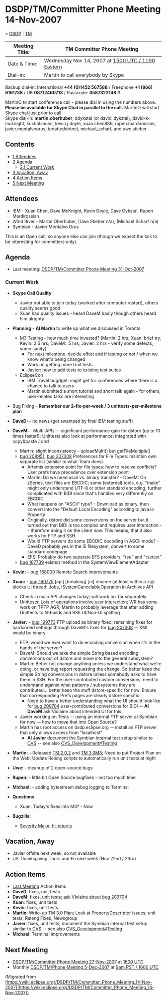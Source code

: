 

DSDP/TM/Committer Phone Meeting 14-Nov-2007
===========================================

< [DSDP](https://wiki.eclipse.org/DSDP "DSDP")‎ | [TM](./TM "DSDP/TM")

| Meeting Title: | **TM Committer Phone Meeting** |
| --- | --- |
| Date & Time: | Wednesday Nov 14, 2007 at [1500 UTC / 1100 Eastern](http://www.timeanddate.com/worldclock/meetingdetails.html?year=2007&month=11&day=14&hour=15&min=00&sec=0&p1=224&p2=159&p3=250&p4=136&p5=223&iv=1800) |
| Dial-in: | Martin to call everybody by Skype |

Backup dial-in: International **+44 (0)1452 567588** / Freephone **+1 (866) 6161738** / UK **08712460713** / Passcode: **0587322148 #**

MartinO to start conference call - please dial in using the numbers above.  
**Please be available for Skype Chat in parallel to the call.** MartinO will start Skype chat just prior to call.  
Skype dial-in: **martin.oberhuber**, ddykstal (or david\_dykstal), david-k-mcknight, kushal.munir, kevin.j.doyle, xuan.chen886, rupen.mardirossian, javier.montalvoorus, tedatteddotnet, michael\_scharf, and uwe.stieber.  

Contents
--------

*   [1 Attendees](#Attendees)
*   [2 Agenda](#Agenda)
    *   [2.1 Current Work](#Current-Work)
*   [3 Vacation, Away](#Vacation.2C-Away)
*   [4 Action Items](#Action-Items)
*   [5 Next Meeting](#Next-Meeting)

Attendees
---------

*   IBM - Xuan Chen, Dave McKnight, Kevin Doyle, Dave Dykstal, Rupen Mardirossian
*   Wind River - Martin Oberhuber, (Uwe Stieber n/a), (Michael Scharf n/a)
*   Symbian - Javier Montalvo Orus

This is an Open call, so anyone else can join (though we expect the talk to be interesting for committers only).

Agenda
------

*   Last meeting: [DSDP/TM/Committer Phone Meeting 31-Oct-2007](./Committer_Phone_Meeting_31-Oct-2007 "DSDP/TM/Committer Phone Meeting 31-Oct-2007")

### Current Work

*   **Skype Call Quality**
    *   Javier not able to join today (worked after computer restart), others quality seems good
    *   Xuan had quality issues - heard DaveM badly though others heard him alrighty
*   **Planning** \- **AI Martin** to write up what we discussed in Toronto
    *   M3 Testing - how much time invested? (Martin: 2 hrs; Xuan: brief try; Kevin: 2.5 hrs; DaveM: .5 hrs; Javier: 2 hrs - verify some defects, some sanity)
        *   For next milestone, decide effort and if testing or not / when we know what's being changed
        *   Work on getting more Unit tests
        *   Javier: how to add tests to existing test suites
    *   EclipseCon
        *   IBM Travel bugdget: might get for conferences where there is a chance to talk to users
        *   Martin submitted a short tutorial and short talk again - for others, user-related talks are interesting
*   Bug Fixing - **Remember our 2-fix-per-week / 3 unittests-per-milestone plan**
*   **DaveD:** \- no news (got swamped by final IBM testing stuff)
*   **DaveM:** \- Multi-APIs -- significant performance gain for dstore (up to 10 times faster!); Unittests also look at performance; integrated with copy&paste / dnd
    *   Martin: slight inconsistency - uploadMulti() but getFileMultiple()
    *   [bug 208951](https://bugs.eclipse.org/bugs/show_bug.cgi?id=208951), [bug 207308](https://bugs.eclipse.org/bugs/show_bug.cgi?id=207308) Preferences for File Types: maintain own separate list (similar to what Team does)
        *   Artemis extension point for file types: how to resolve conflicts? User prefs have precedence over extension point
        *   Martin: Do we need ascii vs. binary transfer? - DaveM: On zSeries, text files are EBCDIC; some (external) tools, e.g. "make" might only understand UTF-8 or other standard encoding; further complicated with BIDI since that's handled very differently on EBCDIC
        *   What happens on "ASCII" type? - Download as binary, then convert into the "Default Local Encoding" according to java.io Property
        *   Originally, dstore did some conversions on the server but it turned out that BIDI is too complex and requires user interaction -- therefore doing it on the client now. This means, that it also works for FTP and SSH.
        *   Would FTP servers do some EBCDIC decoding in ASCII mode? - DaveD probably yes in the I5 filesystem, convert to some standard codepage
        *   EFS: Probably do two separate EFS providers, "rse" and "rsetext"
    *   [bug 187739](https://bugs.eclipse.org/bugs/show_bug.cgi?id=187739) exists() method in the SystemViewElementAdapter
*   **Kevin:** \- [bug 168000](https://bugs.eclipse.org/bugs/show_bug.cgi?id=168000) Remote Search improvements
*   **Xuan:** \- [bug 160775](https://bugs.eclipse.org/bugs/show_bug.cgi?id=160775) \[api\] \[breaking\] \[nl\] rename (at least within a zip) blocks UI thread: Jobs, ISystemCancelableOperation in Archives API
    *   Check in main API changes today; will work on Tar separately.
    *   Unittests: Lots of operations involve user interaction; WR has some work on TPTP AGR, Martin to probably leverage that after adding Unittests to N-builds and RSE UI/Non-UI splitting
*   **Javier:** \- [bug 199773](https://bugs.eclipse.org/bugs/show_bug.cgi?id=199773) FTP upload as binary fixed; remaining fixes for hardcoded settings through DaveM's fixes for [bug 207308](https://bugs.eclipse.org/bugs/show_bug.cgi?id=207308) \-\- XML would be binary
    *   FTP: would we ever want to do encoding conversion when it's in the hands of the server?
    *   DaveM: Should we take the simple String based encoding conversions out of dstore and move into the general subsystem?
    *   Martin: Better not change anything unless we understand what we're doing, or have bug report requesting the change. So better keep the simple String conversions in dstore unless somebody asks to have them in SSH. For the user-contributed custom conversions, need to understand against what patterns / subsystems they are contributed... better keep the stuff dstore-specific for now. Ensure that corresponding Prefs pages are clearly dstore specific.
        *   Need to have a better understanding what the UI should look like for [bug 209704](https://bugs.eclipse.org/bugs/show_bug.cgi?id=209704) user-contributed conversions for BIDI -- **AI DaveM** ask Violaine about intended UI for this
    *   Javier working on Tests -- using an internal FTP server at Symbian for now -- how to move that into Open Source?
    *   Martin has root access on dsdp.eclipse.org -- install an FTP server that only allows access from "localhost"
        *   **AI Javier** document the Symbian internal test setup similar to [CVS](https://bugs.eclipse.org/bugs/show_bug.cgi?id=204138#c20) \-\- see also [CVS_Development#Testing](https://wiki.eclipse.org/CVS_Development#Testing "CVS Development")
*   **Martin:** \- Released [TM 2.0.2](http://download.eclipse.org/dsdp/tm/downloads/drops/R-2.0.2-200711131300/index.php) and [TM 3.0M3](http://download.eclipse.org/dsdp/tm/downloads/drops/S-3.0M3-200711141025/index.php); Need to put Project Plan on the Web; Update Releng scripts to automatically run unit tests at night
*   **Uwe:** \- cleanup of 2 open-source bugs
*   **Rupen:** \- little bit Open Source bugfixes - not too much time
*   **Michael:** \- adding bytestream debug logging to Terminal
*   **Questions**
    *   Xuan: Today's fixes into M3? - Now

*   **Bugzilla**:
    *   [Severity Major](https://bugs.eclipse.org/bugs/buglist.cgi?query_format=advanced&classification=DSDP&product=Target+Management&bug_status=UNCONFIRMED&bug_status=NEW&bug_status=ASSIGNED&bug_status=REOPENED&bug_severity=blocker&bug_severity=critical&bug_severity=major&cmdtype=doit), [hi-priority](https://bugs.eclipse.org/bugs/buglist.cgi?query_format=advanced&classification=DSDP&product=Target+Management&bug_status=UNCONFIRMED&bug_status=NEW&bug_status=ASSIGNED&bug_status=REOPENED&cmdtype=doit&field0-0-0=priority&type0-0-0=regexp&value0-0-0=P%5B12%5D&field0-0-1=bug_severity&type0-0-1=regexp&value0-0-1=blocker%7Ccritical%7Cmajor)

Vacation, Away
--------------

*   Javier offsite next week, so not available
*   US Thanksgiving Thurs and Fri next week (Nov 22nd / 23rd)

Action Items
------------

*   [Last Meeting](./Committer_Phone_Meeting_31-Oct-2007#Action_Items "DSDP/TM/Committer Phone Meeting 31-Oct-2007") Action Items
*   **DaveD**: fixes, unit tests
*   **DaveM**: fixes, unit tests; ask Violaine about [bug 209704](https://bugs.eclipse.org/bugs/show_bug.cgi?id=209704)
*   **Xuan**: fixes, unit tests
*   **Kevin**: fixes, unit tests
*   **Martin**: Write-up TM 3.0 Plan; Look at PropertyDescriptor issues; unit tests; Releng Fixes, Newsgroup
*   **Javier**: fixes, unit tests; document the Symbian internal test setup similar to [CVS](https://bugs.eclipse.org/bugs/show_bug.cgi?id=204138#c20) \-\- see also [CVS_Development#Testing](https://wiki.eclipse.org/CVS_Development#Testing "CVS Development")
*   **Michael**: Terminal improvements

Next Meeting
------------

*   [DSDP/TM/Committer Phone Meeting 27-Nov-2007](./Committer_Phone_Meeting_27-Nov-2007 "DSDP/TM/Committer Phone Meeting 27-Nov-2007") at [1600 UTC](http://www.timeanddate.com/worldclock/meetingdetails.html?year=2007&month=11&day=27&hour=16&min=00&sec=0&p1=224&p2=159&p3=250&p4=136&p5=223&iv=1800)
*   Monthly [DSDP/TM/Phone Meeting 5-Dec-2007](./Phone_Meeting_5-Dec-2007 "DSDP/TM/Phone Meeting 5-Dec-2007") at [9am PST / 1600 UTC](http://www.timeanddate.com/worldclock/fixedtime.html?month=12&day=5&year=2007&hour=16&min=00&sec=0&p1=0)


(Migrated from [https://wiki.eclipse.org//DSDP/TM/Committer_Phone_Meeting_14-Nov-2007](https://wiki.eclipse.org//DSDP/TM/Committer_Phone_Meeting_14-Nov-2007))